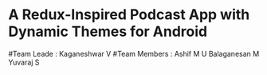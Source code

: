 # A Redux-Inspired Podcast App with Dynamic Themes for Android

#Team Leade : 
        Kaganeshwar V
#Team Members :
        Ashif M U
        Balaganesan M
        Yuvaraj S
